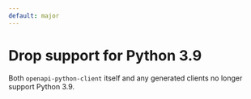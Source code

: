 ```yaml
---
default: major
---
```


# Drop support for Python 3.9

Both `openapi-python-client` itself and any generated clients no longer support Python 3.9.
